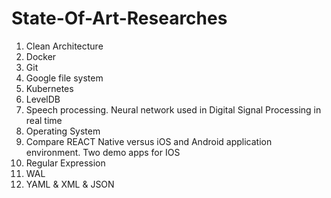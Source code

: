 # State-Of-Art-Researches   

1. Clean Architecture    
2. Docker    
3. Git    
4. Google file system    
5. Kubernetes    
6. LevelDB    
7. Speech processing. Neural network used in Digital Signal Processing in real time      
8. Operating System        
9. Compare REACT Native versus iOS and Android application environment. Two demo apps for IOS     
10. Regular Expression     
11. WAL
12. YAML & XML & JSON   
